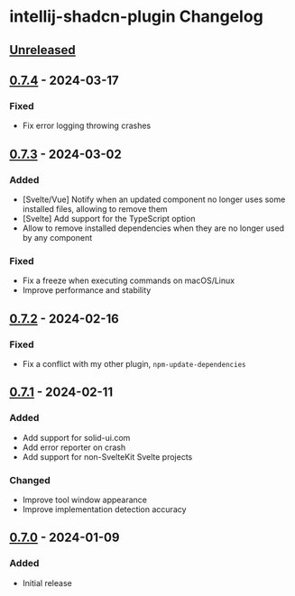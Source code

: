 <!-- Keep a Changelog guide -> https://keepachangelog.com -->
<!-- Types of changes memo:
— “Added” for new features.
— “Changed” for changes in existing functionality.
— “Deprecated” for soon-to-be removed features.
— “Removed” for now removed features.
— “Fixed” for any bug fixes.
— “Security” in case of vulnerabilities.
-->

# intellij-shadcn-plugin Changelog

## [Unreleased]

## [0.7.4] - 2024-03-17

### Fixed

- Fix error logging throwing crashes

## [0.7.3] - 2024-03-02

### Added

- [Svelte/Vue] Notify when an updated component no longer uses some installed files, allowing to remove them
- [Svelte] Add support for the TypeScript option
- Allow to remove installed dependencies when they are no longer used by any component

### Fixed

- Fix a freeze when executing commands on macOS/Linux
- Improve performance and stability

## [0.7.2] - 2024-02-16

### Fixed

- Fix a conflict with my other plugin, `npm-update-dependencies`

## [0.7.1] - 2024-02-11

### Added

- Add support for solid-ui.com
- Add error reporter on crash
- Add support for non-SvelteKit Svelte projects

### Changed

- Improve tool window appearance
- Improve implementation detection accuracy

## [0.7.0] - 2024-01-09

### Added

- Initial release

[Unreleased]: https://github.com/WarningImHack3r/intellij-shadcn-plugin/compare/v0.7.4...HEAD
[0.7.4]: https://github.com/WarningImHack3r/intellij-shadcn-plugin/compare/v0.7.3...v0.7.4
[0.7.3]: https://github.com/WarningImHack3r/intellij-shadcn-plugin/compare/v0.7.2...v0.7.3
[0.7.2]: https://github.com/WarningImHack3r/intellij-shadcn-plugin/commits/v0.7.1...v0.7.2
[0.7.1]: https://github.com/WarningImHack3r/intellij-shadcn-plugin/commits/v0.7.0...v0.7.1
[0.7.0]: https://github.com/WarningImHack3r/intellij-shadcn-plugin/commits/v0.7.0
